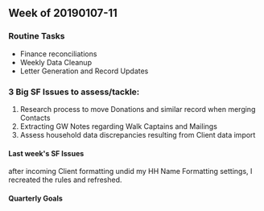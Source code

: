 ## Week of 20190107-11

### Routine Tasks
 - Finance reconciliations
 - Weekly Data Cleanup
 - Letter Generation and Record Updates

### 3 Big SF Issues to assess/tackle: 
1. Research process to move Donations and similar record when merging Contacts
2. Extracting GW Notes regarding Walk Captains and Mailings
3. Assess household data discrepancies resulting from Client data import
#### Last week's SF Issues
after incoming Client formatting undid my HH Name Formatting settings, I recreated the rules and refreshed.  

#### Quarterly Goals
<!--stackedit_data:
eyJoaXN0b3J5IjpbLTEyMDA1NDEwODMsLTE5MTY4Nzc0OThdfQ
==
-->